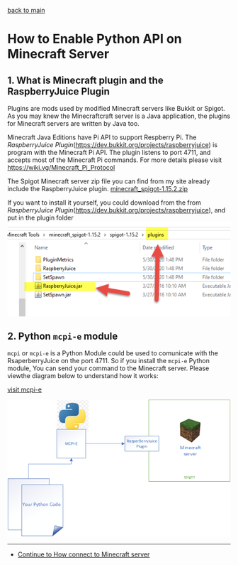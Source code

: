 [back to main](../../README.md)

# How to Enable Python API on Minecraft Server

## 1. What is Minecraft plugin and the RaspberryJuice Plugin

Plugins are mods used by modified Minecraft servers like Bukkit or Spigot. As you may knew the Minecraftcraft server is a Java application, the plugins for Minecraft servers are written by Java too.

Minecraft Java Editions have Pi API to support Respberry Pi. The *RaspberryJuice Plugin*(<https://dev.bukkit.org/projects/raspberryjuice>) is program with the Minecraft Pi API.
The plugin listens to port 4711, and accepts most of the Minecraft Pi commands. For more details please visit <https://wiki.vg/Minecraft_Pi_Protocol>

The Spigot Minecraft server zip file you can find from my site already include the RaspberryJuice plugin.  [minecraft_spigot-1.15.2.zip](./minecraft_spigot-1.15.2.zip)

If you want to install it yourself, you could download from the from *RaspberryJuice Plugin*(<https://dev.bukkit.org/projects/raspberryjuice>), and put in the plugin folder
![RaspberryJuicePlugin](./RaspberryJuicePlugin.png
)

## 2. Python `mcpi-e` module

`mcpi` or  `mcpi-e` is a Python Module could be used to comunicate with the RsaperberryJuice on the port 4711. So if you install the `mcpi-e` Python module, You can send your command to the Minecraft server. Please viewthe diagram below to understand how it works:

[visit mcpi-e](https://stoneskin.github.io/mcpi-e/)

![HowPythonMincecraftWorks](./../How_python_minecraft_works.png
)

---

- [Continue to How connect to Minecraft server](./1.3_HowToConnectToYouMinecraftServer.md)
